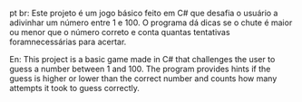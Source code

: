 pt br:
Este projeto é um jogo básico feito em C# que desafia o usuário a adivinhar um número entre 1 e 100.
O programa dá dicas se o chute é maior ou menor que o número correto e conta quantas tentativas foramnecessárias para acertar.

En:
This project is a basic game made in C# that challenges the user to guess a number between 1 and 100.
 The program provides hints if the guess is higher or lower than the correct number and counts how many attempts it took to guess correctly.
